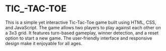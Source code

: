 # TIC_-TAC-TOE
This is a simple yet interactive Tic-Tac-Toe game built using HTML, CSS, and JavaScript. The game allows two players to play against each other on a 3x3 grid. It features turn-based gameplay, winner detection, and a reset option to start a new game. The user-friendly interface and responsive design make it enjoyable for all ages.
